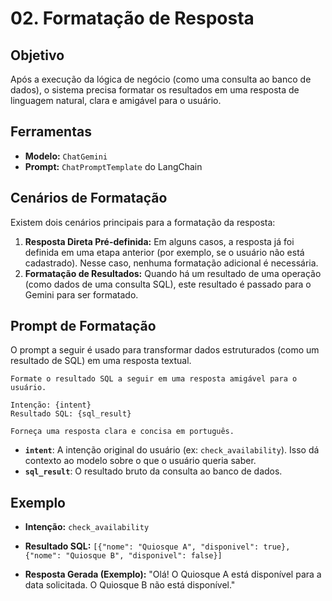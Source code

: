 # 02. Formatação de Resposta

## Objetivo

Após a execução da lógica de negócio (como uma consulta ao banco de dados), o sistema precisa formatar os resultados em uma resposta de linguagem natural, clara e amigável para o usuário.

## Ferramentas

- **Modelo:** `ChatGemini`
- **Prompt:** `ChatPromptTemplate` do LangChain

## Cenários de Formatação

Existem dois cenários principais para a formatação da resposta:

1.  **Resposta Direta Pré-definida:** Em alguns casos, a resposta já foi definida em uma etapa anterior (por exemplo, se o usuário não está cadastrado). Nesse caso, nenhuma formatação adicional é necessária.
2.  **Formatação de Resultados:** Quando há um resultado de uma operação (como dados de uma consulta SQL), este resultado é passado para o Gemini para ser formatado.

## Prompt de Formatação

O prompt a seguir é usado para transformar dados estruturados (como um resultado de SQL) em uma resposta textual.

```text
Formate o resultado SQL a seguir em uma resposta amigável para o usuário.

Intenção: {intent}
Resultado SQL: {sql_result}

Forneça uma resposta clara e concisa em português.
```

- **`intent`**: A intenção original do usuário (ex: `check_availability`). Isso dá contexto ao modelo sobre o que o usuário queria saber.
- **`sql_result`**: O resultado bruto da consulta ao banco de dados.

## Exemplo

- **Intenção:** `check_availability`
- **Resultado SQL:** `[{"nome": "Quiosque A", "disponivel": true}, {"nome": "Quiosque B", "disponivel": false}]`

- **Resposta Gerada (Exemplo):** "Olá! O Quiosque A está disponível para a data solicitada. O Quiosque B não está disponível."
